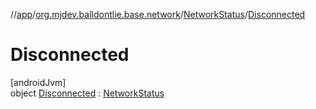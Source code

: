 //[app](../../../../index.md)/[org.mjdev.balldontlie.base.network](../../index.md)/[NetworkStatus](../index.md)/[Disconnected](index.md)

# Disconnected

[androidJvm]\
object [Disconnected](index.md) : [NetworkStatus](../index.md)
